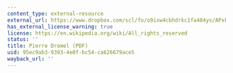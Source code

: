 ```yaml
---
content_type: external-resource
external_url: https://www.dropbox.com/scl/fo/o9ixw4cbhdrkc1fa484ys/APxF3Czxx4rTiqx6jOK4kI4/Supplementary%20Resources/Backgrounds%20of%20the%20Instructors?dl=0&preview=8+Pierre+Dromel.pdf&rlkey=u2rimyl1s7xeom33sli4jmryz&subfolder_nav_tracking=1
has_external_license_warning: true
license: https://en.wikipedia.org/wiki/All_rights_reserved
status: ''
title: Pierre Dromel (PDF)
uid: 95ec9ab3-9393-4e0f-bc54-ca626679ace5
wayback_url: ''
---
```

